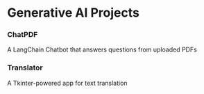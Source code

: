 # Generative AI Projects

### ChatPDF
A LangChain Chatbot that answers questions from uploaded PDFs

### Translator
A Tkinter-powered app for text translation
